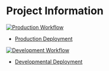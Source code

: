 # Project Information

[![Production Workflow](https://github.com/jc2476/jctravelsite/actions/workflows/prod.yml/badge.svg)](https://github.com/jc2476/jctravelsite/actions/workflows/prod.yml)

* [Production Deployment](https://kwilliam-prod.herokuapp.com/)


[![Development Workflow](https://github.com/jc2476/jctravelsite/actions/workflows/dev.yml/badge.svg)](https://github.com/jc2476/jctravelsite/actions/workflows/dev.yml)

* [Developmental Deployment](https://kwilliam-dev.herokuapp.com/)
